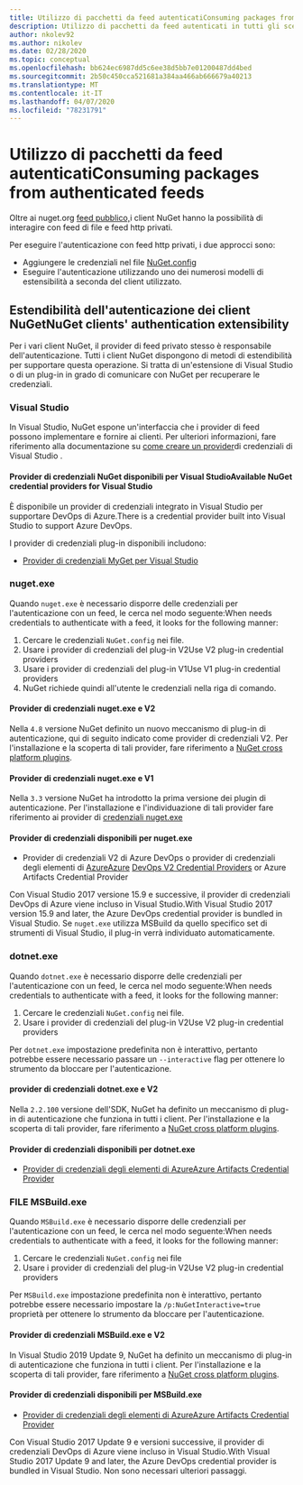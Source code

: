 ```yaml
---
title: Utilizzo di pacchetti da feed autenticatiConsuming packages from authenticated feeds
description: Utilizzo di pacchetti da feed autenticati in tutti gli scenari client NuGetConsuming packages from authenticated feeds in all NuGet client scenarios
author: nkolev92
ms.author: nikolev
ms.date: 02/28/2020
ms.topic: conceptual
ms.openlocfilehash: bb624ec6987dd5c6ee38d5bb7e01200487dd4bed
ms.sourcegitcommit: 2b50c450cca521681a384aa466ab666679a40213
ms.translationtype: MT
ms.contentlocale: it-IT
ms.lasthandoff: 04/07/2020
ms.locfileid: "78231791"
---
```

# <a name="consuming-packages-from-authenticated-feeds"></a>Utilizzo di pacchetti da feed autenticatiConsuming packages from authenticated feeds

Oltre ai nuget.org [feed pubblico,](https://api.nuget.org/v3/index.json)i client NuGet hanno la possibilità di interagire con feed di file e feed http privati.


Per eseguire l'autenticazione con feed http privati, i due approcci sono:

* Aggiungere le credenziali nel file [NuGet.config](../reference/nuget-config-file.md#packagesourcecredentials)
* Eseguire l'autenticazione utilizzando uno dei numerosi modelli di estensibilità a seconda del client utilizzato.

## <a name="nuget-clients-authentication-extensibility"></a>Estendibilità dell'autenticazione dei client NuGetNuGet clients' authentication extensibility

Per i vari client NuGet, il provider di feed privato stesso è responsabile dell'autenticazione.
Tutti i client NuGet dispongono di metodi di estendibilità per supportare questa operazione. Si tratta di un'estensione di Visual Studio o di un plug-in in grado di comunicare con NuGet per recuperare le credenziali.

### <a name="visual-studio"></a>Visual Studio

In Visual Studio, NuGet espone un'interfaccia che i provider di feed possono implementare e fornire ai clienti. Per ulteriori informazioni, fare riferimento alla documentazione su [come creare un provider](../reference/extensibility/NuGet-Credential-Providers-for-Visual-Studio.md)di credenziali di Visual Studio .

#### <a name="available-nuget-credential-providers-for-visual-studio"></a>Provider di credenziali NuGet disponibili per Visual StudioAvailable NuGet credential providers for Visual Studio

È disponibile un provider di credenziali integrato in Visual Studio per supportare DevOps di Azure.There is a credential provider built into Visual Studio to support Azure DevOps.


I provider di credenziali plug-in disponibili includono:

* [Provider di credenziali MyGet per Visual Studio](http://docs.myget.org/docs/reference/credential-provider-for-visual-studio)

### <a name="nugetexe"></a>nuget.exe

Quando `nuget.exe` è necessario disporre delle credenziali per l'autenticazione con un feed, le cerca nel modo seguente:When needs credentials to authenticate with a feed, it looks for the following manner:

1. Cercare le credenziali `NuGet.config` nei file.
1. Usare i provider di credenziali del plug-in V2Use V2 plug-in credential providers
1. Usare i provider di credenziali del plug-in V1Use V1 plug-in credential providers
1. NuGet richiede quindi all'utente le credenziali nella riga di comando.

#### <a name="nugetexe-and-v2-credential-providers"></a>Provider di credenziali nuget.exe e V2

Nella `4.8` versione NuGet definito un nuovo meccanismo di plug-in di autenticazione, qui di seguito indicato come provider di credenziali V2.
Per l'installazione e la scoperta di tali provider, fare riferimento a [NuGet cross platform plugins](../reference/extensibility/NuGet-Cross-Platform-Plugins.md#plugin-installation-and-discovery).

#### <a name="nugetexe-and-v1-credential-providers"></a>Provider di credenziali nuget.exe e V1

Nella `3.3` versione NuGet ha introdotto la prima versione dei plugin di autenticazione.
Per l'installazione e l'individuazione di tali provider fare riferimento ai provider di [credenziali nuget.exe](../reference/extensibility/nuget-exe-Credential-Providers.md#nugetexe-credential-provider-discovery)

#### <a name="available-credential-providers-for-nugetexe"></a>Provider di credenziali disponibili per nuget.exe

* Provider di credenziali V2 di Azure DevOps o provider di credenziali degli elementi di [AzureAzure](https://github.com/microsoft/artifacts-credprovider) [DevOps V2 Credential Providers](/azure/devops/artifacts/nuget/nuget-exe?view=azure-devops#add-a-feed-to-nuget-482-or-later) or Azure Artifacts Credential Provider

Con Visual Studio 2017 versione 15.9 e successive, il provider di credenziali DevOps di Azure viene incluso in Visual Studio.With Visual Studio 2017 version 15.9 and later, the Azure DevOps credential provider is bundled in Visual Studio.
Se `nuget.exe` utilizza MSBuild da quello specifico set di strumenti di Visual Studio, il plug-in verrà individuato automaticamente.

### <a name="dotnetexe"></a>dotnet.exe

Quando `dotnet.exe` è necessario disporre delle credenziali per l'autenticazione con un feed, le cerca nel modo seguente:When needs credentials to authenticate with a feed, it looks for the following manner:

1. Cercare le credenziali `NuGet.config` nei file.
1. Usare i provider di credenziali del plug-in V2Use V2 plug-in credential providers

Per `dotnet.exe` impostazione predefinita non è interattivo, pertanto potrebbe essere necessario passare un `--interactive` flag per ottenere lo strumento da bloccare per l'autenticazione.

#### <a name="dotnetexe-and-v2-credential-providers"></a>provider di credenziali dotnet.exe e V2

Nella `2.2.100` versione dell'SDK, NuGet ha definito un meccanismo di plug-in di autenticazione che funziona in tutti i client.
Per l'installazione e la scoperta di tali provider, fare riferimento a [NuGet cross platform plugins](../reference/extensibility/NuGet-Cross-Platform-Plugins.md#plugin-installation-and-discovery).

#### <a name="available-credential-providers-for-dotnetexe"></a>Provider di credenziali disponibili per dotnet.exe

* [Provider di credenziali degli elementi di AzureAzure Artifacts Credential Provider](https://github.com/microsoft/artifacts-credprovider)

### <a name="msbuildexe"></a>FILE MSBuild.exe

Quando `MSBuild.exe` è necessario disporre delle credenziali per l'autenticazione con un feed, le cerca nel modo seguente:When needs credentials to authenticate with a feed, it looks for the following manner:

1. Cercare le credenziali `NuGet.config` nei file
1. Usare i provider di credenziali del plug-in V2Use V2 plug-in credential providers

Per `MSBuild.exe` impostazione predefinita non è interattivo, pertanto potrebbe essere necessario impostare la `/p:NuGetInteractive=true` proprietà per ottenere lo strumento da bloccare per l'autenticazione.

#### <a name="msbuildexe-and-v2-credential-providers"></a>Provider di credenziali MSBuild.exe e V2

In Visual Studio 2019 Update 9, NuGet ha definito un meccanismo di plug-in di autenticazione che funziona in tutti i client.
Per l'installazione e la scoperta di tali provider, fare riferimento a [NuGet cross platform plugins](../reference/extensibility/NuGet-Cross-Platform-Plugins.md#plugin-installation-and-discovery).

#### <a name="available-credential-providers-for-msbuildexe"></a>Provider di credenziali disponibili per MSBuild.exe

* [Provider di credenziali degli elementi di AzureAzure Artifacts Credential Provider](https://github.com/microsoft/artifacts-credprovider)

Con Visual Studio 2017 Update 9 e versioni successive, il provider di credenziali DevOps di Azure viene incluso in Visual Studio.With Visual Studio 2017 Update 9 and later, the Azure DevOps credential provider is bundled in Visual Studio. Non sono necessari ulteriori passaggi.
